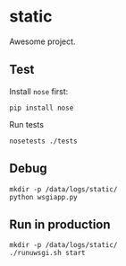 static
====

Awesome project.


## Test

Install `nose` first:

    pip install nose

Run tests

    nosetests ./tests


## Debug

    mkdir -p /data/logs/static/
    python wsgiapp.py


## Run in production

    mkdir -p /data/logs/static/
    ./runuwsgi.sh start